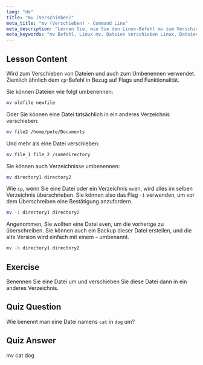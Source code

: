 ```yaml
---
lang: "de"
title: "mv (Verschieben)"
meta_title: "mv (Verschieben) - Command Line"
meta_description: "Lernen Sie, wie Sie den Linux-Befehl mv zum Verschieben und Umbenennen von Dateien/Verzeichnissen verwenden. Verstehen Sie seine Optionen und verhindern Sie Überschreibungen. Beginnen Sie Ihre Linux-Reise!"
meta_keywords: "mv Befehl, Linux mv, Dateien verschieben Linux, Dateien umbenennen Linux, Linux Tutorial, Anfänger, Linux Anleitung"
---
```


## Lesson Content

Wird zum Verschieben von Dateien und auch zum Umbenennen verwendet. Ziemlich ähnlich dem `cp`-Befehl in Bezug auf Flags und Funktionalität.

Sie können Dateien wie folgt umbenennen:

```bash
mv oldfile newfile
```

Oder Sie können eine Datei tatsächlich in ein anderes Verzeichnis verschieben:

```bash
mv file2 /home/pete/Documents
```

Und mehr als eine Datei verschieben:

```bash
mv file_1 file_2 /somedirectory
```

Sie können auch Verzeichnisse umbenennen:

```bash
mv directory1 directory2
```

Wie `cp`, wenn Sie eine Datei oder ein Verzeichnis `mv`en, wird alles im selben Verzeichnis überschrieben. Sie können also das Flag `-i` verwenden, um vor dem Überschreiben eine Bestätigung anzufordern.

```bash
mv -i directory1 directory2
```

Angenommen, Sie wollten eine Datei `mv`en, um die vorherige zu überschreiben. Sie können auch ein Backup dieser Datei erstellen, und die alte Version wird einfach mit einem `~` umbenannt.

```bash
mv -b directory1 directory2
```

## Exercise

Benennen Sie eine Datei um und verschieben Sie diese Datei dann in ein anderes Verzeichnis.

## Quiz Question

Wie benennt man eine Datei namens `cat` in `dog` um?

## Quiz Answer

mv cat dog
